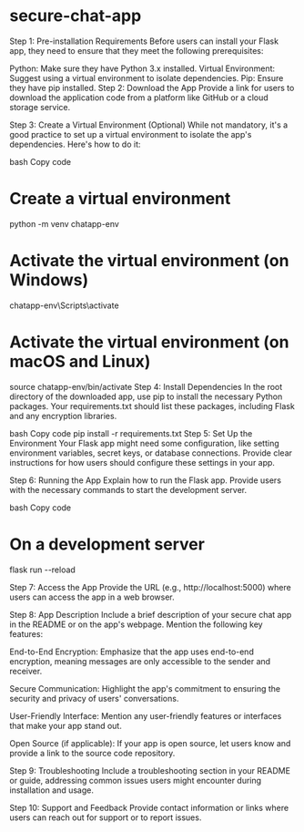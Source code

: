 # secure-chat-app

Step 1: Pre-installation Requirements
Before users can install your Flask app, they need to ensure that they meet the following prerequisites:

Python: Make sure they have Python 3.x installed.
Virtual Environment: Suggest using a virtual environment to isolate dependencies.
Pip: Ensure they have pip installed.
Step 2: Download the App
Provide a link for users to download the application code from a platform like GitHub or a cloud storage service.

Step 3: Create a Virtual Environment (Optional)
While not mandatory, it's a good practice to set up a virtual environment to isolate the app's dependencies. Here's how to do it:

bash
Copy code

# Create a virtual environment

python -m venv chatapp-env

# Activate the virtual environment (on Windows)

chatapp-env\Scripts\activate

# Activate the virtual environment (on macOS and Linux)

source chatapp-env/bin/activate
Step 4: Install Dependencies
In the root directory of the downloaded app, use pip to install the necessary Python packages. Your requirements.txt should list these packages, including Flask and any encryption libraries.

bash
Copy code
pip install -r requirements.txt
Step 5: Set Up the Environment
Your Flask app might need some configuration, like setting environment variables, secret keys, or database connections. Provide clear instructions for how users should configure these settings in your app.

Step 6: Running the App
Explain how to run the Flask app. Provide users with the necessary commands to start the development server.

bash
Copy code

# On a development server

flask run --reload

Step 7: Access the App
Provide the URL (e.g., http://localhost:5000) where users can access the app in a web browser.

Step 8: App Description
Include a brief description of your secure chat app in the README or on the app's webpage. Mention the following key features:

End-to-End Encryption: Emphasize that the app uses end-to-end encryption, meaning messages are only accessible to the sender and receiver.

Secure Communication: Highlight the app's commitment to ensuring the security and privacy of users' conversations.

User-Friendly Interface: Mention any user-friendly features or interfaces that make your app stand out.

Open Source (if applicable): If your app is open source, let users know and provide a link to the source code repository.

Step 9: Troubleshooting
Include a troubleshooting section in your README or guide, addressing common issues users might encounter during installation and usage.

Step 10: Support and Feedback
Provide contact information or links where users can reach out for support or to report issues.
